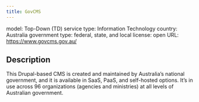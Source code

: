```yaml
---
title: GovCMS
---
```


model: Top-Down (TD)
service type: Information Technology
country: Australia
government type: federal, state, and local
license: open
URL: https://www.govcms.gov.au/

## Description
This Drupal-based CMS is created and maintained by Australia’s national government, and it is available in SaaS, PaaS, and self-hosted options. It’s in use across 96 organizations (agencies and ministries) at all levels of Australian government.
